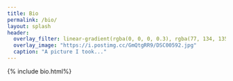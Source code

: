 ```yaml
---
title: Bio
permalink: /bio/
layout: splash
header:
  overlay_filter: linear-gradient(rgba(0, 0, 0, 0.3), rgba(77, 134, 135, 0.3))
  overlay_image: "https://i.postimg.cc/GmQtgRR9/DSC00592.jpg"
  caption: "A picture I took..."
---
```


{% include bio.html%}
